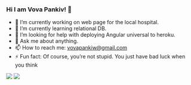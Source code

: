 ### Hi I am Vova Pankiv! 👋

- 🔭 I’m currently working on web page for the local hospital.
- 🌱 I’m currently learning relational DB.
- 🤔 I’m looking for help with deploying Angular universal to heroku.
- 💬 Ask me about anything.
- 📫 How to reach me: vovapankiw@gmail.com
- ⚡ Fun fact: Of course, you’re not stupid. You just have bad luck when you think

<img src="https://github-readme-stats.vercel.app/api?username=vovapankiw&&show_icons=true&title_color=ffffff&icon_color=bb2acf&text_color=daf7dc&bg_color=151515" >
<img src="https://github-readme-stats.vercel.app/api/top-langs/?username=vovapankiw&layout=compact" >
